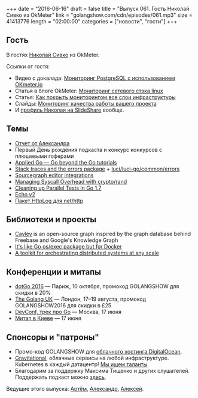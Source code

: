 +++
date = "2016-06-16"
draft = false
title = "Выпуск 061. Гость Николай Сивко из OkMeter"
link = "golangshow.com/cdn/episodes/061.mp3"
size = 41413776
length = "02:00:00"
categories = ["новости", "гости"]
+++

## Гость

В гостях [Николай Сивко](https://github.com/def) из OkMeter.

Ссылки от гостя:

- Видео с докалада: [Мониторинг PostgreSQL с использованием OKmeter.io](https://www.youtube.com/watch?v=jqP9--Et7aE)
- Статья в блоге OkMeter: [Мониторинг сетевого стэка linux](https://okmeter.io/blog/netstat-ru)
- Статья: [Как покрыть мониторингом все слои инфраструктуры](https://habrahabr.ru/company/hh/blog/272263/)
- Слайды: [Мониторинг качества работы вашего проекта](http://www.slideshare.net/NikolaySivko/ss-61319613)
- И [профиль Николая на SlideShare](http://www.slideshare.net/NikolaySivko) вообще.

## Темы

- [Отчет от Александра](https://github.com/LK4D4/report/blob/master/reports/golang-06-16.md)
- Первый День рождения подкаста и конкурс конкурсов с плюшевыми гоферами
- [Applied Go — Go beyond the Go tutorials](https://appliedgo.net)
- [Stack traces and the errors package](http://dave.cheney.net/2016/06/12/stack-traces-and-the-errors-package) + [luci/luci-go/common/errors](https://godoc.org/github.com/luci/luci-go/common/errors)
- [Sourcegraph editor integrations](https://sourcegraph.com/tools/editor)
- [Managing Syscall Overhead with crypto/rand](http://blog.sgmansfield.com/2016/06/managing-syscall-overhead-with-crypto-rand/)
- [Cleaning up Parallel Tests in Go 1.7](https://kev.inburke.com/kevin/go-1-7-parallel-tests/)
- [Echo v2](https://echo.labstack.com)
- [Пакет HttpLog для net/http](https://github.com/miolini/httplog)

## Библиотеки и проекты

- [Cayley](https://github.com/google/cayley) is an open-source graph inspired by the graph database behind Freebase and Google's Knowledge Graph
- [It's like Go os/exec package but for Docker](https://github.com/ahmetalpbalkan/go-dexec)
- [A toolkit for orchestrating distributed systems at any scale](https://github.com/docker/swarmkit)

## Конференции и митапы
- [dotGo 2016](http://www.dotgo.eu) — Париж, 10 октября, промокод GOLANGSHOW для скидки в 20%
- [The Golang UK](http://golanguk.com) — Лондон, 17–19 августа, промокод GOLANGSHOW2016 для скидки в £25
- [DevConf, трек про Go](http://devconf.ru/ru/schedule#go) — Москва, 17 июня
- [Митап в Киеве](http://www.meetup.com/uagolang/events/231444215/) — 17 июня

## Спонсоры и "патроны"
- Промо-код GOLANGSHOW для [облачного хостинга DigitalOcean](https://www.digitalocean.com/?utm_campaign=golangshow&utm_medium=podcast&refcode=63eedb038a3e).
- [Gravitational](http://gravitational.com), облачные сервисы на любой инфраструктуре. Kubernetes в каждый датацентр! [Мы ищем таланты](https://github.com/gravitational/careers)
- Благодарим за поддержку Максима Тищенко и других слушателей. Поддержать подкаст можно [здесь](https://www.patreon.com/golangshow).

Ведущие этого выпуска: [Артём](https://twitter.com/miolini), [Александр](https://twitter.com/LK4D4math), [Алексей](https://twitter.com/paaleksey).
